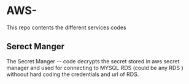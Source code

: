 # AWS-
This repo contents the different services codes 

## **Serect Manger**
The Secret Manger -- code decrypts the secret stored in aws secret manager and used for connecting to MYSQL RDS (could be any RDS )
withoout hard coding the credentials and url of RDS.

